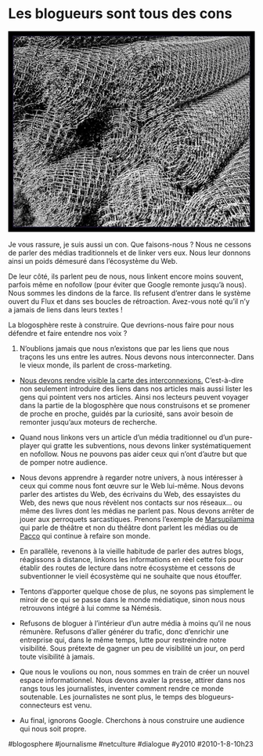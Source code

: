 # Les blogueurs sont tous des cons

![](_i/3680686668_36c101c8fc1.webp)

Je vous rassure, je suis aussi un con. Que faisons-nous ? Nous ne cessons de parler des médias traditionnels et de linker vers eux. Nous leur donnons ainsi un poids démesuré dans l’écosystème du Web.

De leur côté, ils parlent peu de nous, nous linkent encore moins souvent, parfois même en nofollow (pour éviter que Google remonte jusqu’à nous). Nous sommes les dindons de la farce. Ils refusent d’entrer dans le système ouvert du Flux et dans ses boucles de rétroaction. Avez-vous noté qu’il n’y a jamais de liens dans leurs textes !

La blogosphère reste à construire. Que devrions-nous faire pour nous défendre et faire entendre nos voix ?

1. N’oublions jamais que nous n’existons que par les liens que nous traçons les uns entre les autres. Nous devons nous interconnecter. Dans le vieux monde, ils parlent de cross-marketing.

- [Nous devons rendre visible la carte des interconnexions.](http://novovision.fr/?Le-blog-comme-navigateur-de-reseau) C’est-à-dire non seulement introduire des liens dans nos articles mais aussi lister les gens qui pointent vers nos articles. Ainsi nos lecteurs peuvent voyager dans la partie de la blogosphère que nous construisons et se promener de proche en proche, guidés par la curiosité, sans avoir besoin de remonter jusqu’aux moteurs de recherche.

- Quand nous linkons vers un article d’un média traditionnel ou d’un pure-player qui gratte les subventions, nous devons linker systématiquement en nofollow. Nous ne pouvons pas aider ceux qui n’ont d’autre but que de pomper notre audience.

- Nous devons apprendre à regarder notre univers, à nous intéresser à ceux qui comme nous font œuvre sur le Web lui-même. Nous devons parler des artistes du Web, des écrivains du Web, des essayistes du Web, des news que nous révèlent nos contacts sur nos réseaux… ou même des livres dont les médias ne parlent pas. Nous devons arrêter de jouer aux perroquets sarcastiques. Prenons l’exemple de [Marsupilamima](http://marsupilamima.blogspot.com/) qui parle de théâtre et non du théâtre dont parlent les médias ou de [Pacco](http://www.fuckingkarma.com/) qui continue à refaire son monde.

- En parallèle, revenons à la vieille habitude de parler des autres blogs, réagissons à distance, linkons les informations en réel cette fois pour établir des routes de lecture dans notre écosystème et cessons de subventionner le vieil écosystème qui ne souhaite que nous étouffer.

- Tentons d’apporter quelque chose de plus, ne soyons pas simplement le miroir de ce qui se passe dans le monde médiatique, sinon nous nous retrouvons intégré à lui comme sa Némésis.

- Refusons de bloguer à l’intérieur d’un autre média à moins qu’il ne nous rémunère. Refusons d’aller générer du trafic, donc d’enrichir une entreprise qui, dans le même temps, lutte pour restreindre notre visibilité. Sous prétexte de gagner un peu de visibilité un jour, on perd toute visibilité à jamais.

- Que nous le voulions ou non, nous sommes en train de créer un nouvel espace informationnel. Nous devons avaler la presse, attirer dans nos rangs tous les journalistes, inventer comment rendre ce monde soutenable. Les journalistes ne sont plus, le temps des blogueurs-connecteurs est venu.

- Au final, ignorons Google. Cherchons à nous construire une audience qui nous soit propre.


#blogosphere #journalisme #netculture #dialogue #y2010 #2010-1-8-10h23
